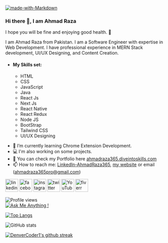 [![made-with-Markdown](https://img.shields.io/badge/Made%20with-Markdown-1f425f.svg)](http://commonmark.org)

### Hi there 👋, I am Ahmad Raza
I hope you will be fine and enjoying good health. 👋

I am Ahmad Raza from Pakistan. I am a Software Engineer with expertise in Web Development. I have professional experience in MERN Stack development, UI/UX Designing, and Content Creation.

* #### My Skills set:
  * HTML
  * CSS
  * JavaScript
  * Java
  * React Js
  * Next Js
  * React Native
  * React Redux
  * Node JS
  * BootStrap
  * Tailwind CSS
  * UI/UX Designing
  

- 🌱 I’m currently learning Chrome Extension Development.
- 💻 I'm also working on some projects.
- 🔭 You can check my Portfolio here [ahmadraza365.diveintoskills.com](https://ahmadraza365.diveintoskills.com)
- 📫 How to reach me: [LinkedIn-AhmadRaza365](https://www.linkedin.com/in/ahmadraza365), [my website](https://ahmadraza365.diveintoskills.com) or email (ahmadraza365pro@gmail.com) 


[<img src='https://cdn.jsdelivr.net/npm/simple-icons@3.0.1/icons/linkedin.svg' alt='linkedin' height='40'>](https://www.linkedin.com/in/ahmadraza365)  [<img src='https://cdn.jsdelivr.net/npm/simple-icons@3.0.1/icons/facebook.svg' alt='facebook' height='40'>](https://www.facebook.com/ahmadraza.raza.54772)  [<img src='https://cdn.jsdelivr.net/npm/simple-icons@3.0.1/icons/instagram.svg' alt='instagram' height='40'>](https://www.instagram.com/ahmadraza_365)  [<img src='https://cdn.jsdelivr.net/npm/simple-icons@3.0.1/icons/twitter.svg' alt='twitter' height='40'>](https://twitter.com/ahmadraza365)  [<img src='https://cdn.jsdelivr.net/npm/simple-icons@3.0.1/icons/youtube.svg' alt='YouTube' height='40'>](https://youtube.com/c/DiveIntoSkills)  [<img src='https://cdn.jsdelivr.net/npm/simple-icons@3.0.1/icons/fiverr.svg' alt='fiverr' height='40'>](https://www.fiverr.com/ahmadraza365)  


![Profile views](https://gpvc.arturio.dev/AhmadRaza365)  
[![Ask Me Anything !](https://img.shields.io/badge/Ask%20me-anything-1abc9c.svg)](https://ahmadraza365.diveintoskills.com)


[![Top Langs](https://github-readme-stats.vercel.app/api/top-langs/?username=AhmadRaza365)](https://github.com/anuraghazra/github-readme-stats)




![GitHub stats](https://github-readme-stats.vercel.app/api?username=AhmadRaza365&show_icons=true)  


[![DenverCoder1's github streak](https://github-readme-streak-stats.herokuapp.com/?user=AhmadRaza365&theme=blue-green)](https://github.com/DenverCoder1/github-readme-streak-stats)
